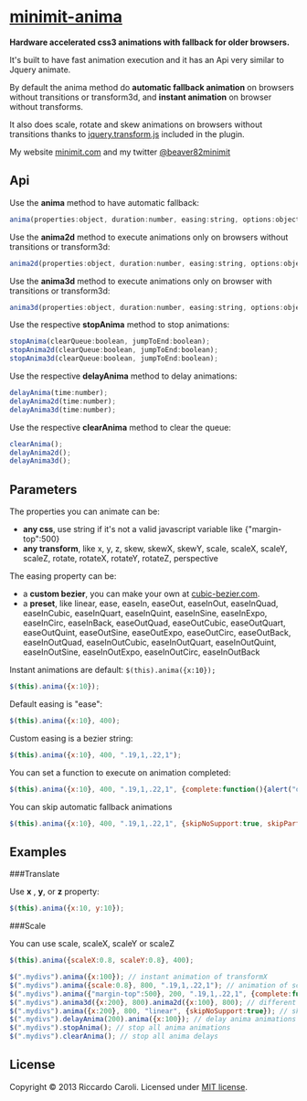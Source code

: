 # [minimit-anima](http://www.minimit.com/projects/code/minimit-anima)

**Hardware accelerated css3 animations with fallback for older browsers.**

It's built to have fast animation execution and it has an Api very similar to Jquery animate.

By default the anima method do **automatic fallback animation** on browsers without transitions or transform3d, and **instant animation** on browser without transforms.

It also does scale, rotate and skew animations on browsers without transitions thanks to <a href="https://github.com/louisremi/jquery.transform.js" target="_blank">jquery.transform.js</a> included in the plugin.

My website [minimit.com](http://www.minimit.com) and my twitter [@beaver82minimit](http://twitter.com/beaver82minimit)

Api
-------

Use the **anima** method to have automatic fallback:

``` javascript
anima(properties:object, duration:number, easing:string, options:object);
```

Use the **anima2d** method to execute animations only on browsers without transitions or transform3d:

``` javascript
anima2d(properties:object, duration:number, easing:string, options:object);
```

Use the **anima3d** method to execute animations only on browser with transitions or transform3d:

``` javascript
anima3d(properties:object, duration:number, easing:string, options:object);
```

Use the respective **stopAnima** method to stop animations:

``` javascript
stopAnima(clearQueue:boolean, jumpToEnd:boolean);
stopAnima2d(clearQueue:boolean, jumpToEnd:boolean);
stopAnima3d(clearQueue:boolean, jumpToEnd:boolean);
```

Use the respective **delayAnima** method to delay animations:

``` javascript
delayAnima(time:number);
delayAnima2d(time:number);
delayAnima3d(time:number);
```

Use the respective **clearAnima** method to clear the queue:

``` javascript
clearAnima();
delayAnima2d();
delayAnima3d();
```

Parameters
-------

The properties you can animate can be:
* **any css**, use string if it's not a valid javascript variable like {"margin-top":500}
* **any transform**, like x, y, z, skew, skewX, skewY, scale, scaleX, scaleY, scaleZ, rotate, rotateX, rotateY, rotateZ, perspective

The easing property can be:
* a **custom bezier**, you can make your own at [cubic-bezier.com](http://cubic-bezier.com).
* a **preset**, like linear, ease, easeIn, easeOut, easeInOut, easeInQuad, easeInCubic, easeInQuart, easeInQuint, easeInSine, easeInExpo, easeInCirc, easeInBack, easeOutQuad, easeOutCubic, easeOutQuart, easeOutQuint, easeOutSine, easeOutExpo, easeOutCirc, easeOutBack, easeInOutQuad, easeInOutCubic, easeInOutQuart, easeInOutQuint, easeInOutSine, easeInOutExpo, easeInOutCirc, easeInOutBack

Instant animations are default: `$(this).anima({x:10});`

``` javascript
$(this).anima({x:10});
```

Default easing is "ease":

``` javascript
$(this).anima({x:10}, 400);
```

Custom easing is a bezier string:

``` javascript
$(this).anima({x:10}, 400, ".19,1,.22,1");
```

You can set a function to execute on animation completed:

``` javascript
$(this).anima({x:10}, 400, ".19,1,.22,1", {complete:function(){alert("done")}});
```

You can skip automatic fallback animations

``` javascript
$(this).anima({x:10}, 400, ".19,1,.22,1", {skipNoSupport:true, skipPartialSupport:true});
```

Examples
-------

###Translate

Use **x** , **y**, or **z** property:

``` javascript
$(this).anima({x:10, y:10});
```

###Scale

You can use scale, scaleX, scaleY or scaleZ
``` javascript
$(this).anima({scaleX:0.8, scaleY:0.8}, 400);
```

``` javascript
$(".mydivs").anima({x:100}); // instant animation of transformX
$(".mydivs").anima({scale:0.8}, 800, ".19,1,.22,1"); // animation of scale with duration and custom easing
$(".mydivs").anima({"margin-top":500}, 200, ".19,1,.22,1", {complete:function(){$(this).css("display","none");}}); // example with css property animation and complete function
$(".mydivs").anima3d({x:200}, 800).anima2d({x:100}, 800); // different animations based on browser support of transition and transform3d
$(".mydivs").anima({x:200}, 800, "linear", {skipNoSupport:true}); // skip the animation on browser without transform support
$(".mydivs").delayAnima(200).anima({x:100}); // delay anima animations
$(".mydivs").stopAnima(); // stop all anima animations
$(".mydivs").clearAnima(); // stop all anima delays
```

License
-------
Copyright © 2013 Riccardo Caroli. Licensed under [MIT license](http://www.opensource.org/licenses/mit-license.php).

